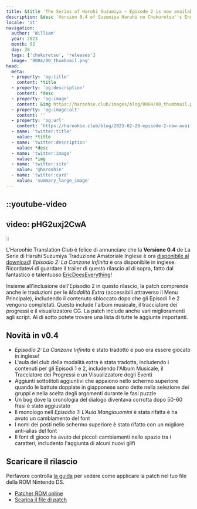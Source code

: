 ```yaml
---
title: &title 'The Series of Haruhi Suzumiya – Episode 2 is now available!'
description: &desc 'Version 0.4 of Suzumiya Haruhi no Chokuretsu''s English Patch, which contains the translation of Episode 2: The Unfinished Sonata, is now available for download!'
locale: 'it'
navigation:
  author: 'William'
  year: 2023
  month: 02
  day: 28
  tags: ['chokuretsu', 'releases']
  image: '0004/00_thumbnail.png'
head:
  meta:
  - property: 'og:title'
    content: *title
  - property: 'og:description'
    content: *desc
  - property: 'og:image'
    content: &img https://haroohie.club/images/blog/0004/00_thumbnail.png
  - property: 'og:image:alt'
    content: ''
  - property: 'og:url'
    content: 'https://haroohie.club/blog/2023-02-28-episode-2-now-available'
  - name: 'twitter:title'
    value: *title
  - name: 'twitter:description'
    value: *desc
  - name: 'twitter:image'
    value: *img
  - name: 'twitter:site'
    value: '@haroohie'
  - name: 'twitter:card'
    value: 'summary_large_image'
---
```


::youtube-video
----
video: pHG2uxj2CwA
----
::

L'Haroohie Translation Club è felice di annunciare che la **Versione 0.4** de La Serie di Haruhi Suzumiya Traduzione Amatoriale Inglese è ora [disponibile al download](/chokuretsu/patch)! *Episodio 2: La Canzone Infinita* è ora disponibile in inglese. Ricordatevi di guardare il trailer di questo rilascio al di sopra, fatto dal fantastico e talentuoso [EricDoesEverything](https://www.youtube.com/@EricDoesEverythingSeries)!

Insieme all'inclusione dell'Episodio 2 in questo rilascio, la patch comprende anche le traduzioni per le *Modalità Extra* (accessibili attraverso il Menu Principale), includendo il contenuto sbloccato dopo che gli Episodi 1 e 2 vengono completati. Questo include l'album musicale, il tracciatore dei progressi e il visualizzatore CG. La patch include anche vari miglioramenti agli script. Al di sotto potete trovare una lista di tutte le aggiunte importanti.

## Novità in v0.4
* *Episodio 2: La Canzone Infinita* è stato tradotto e può ora essere giocato in inglese!
* L'aula del club della modalità extra è stata tradotta, includendo i contenuti per gli Episodi 1 e 2, includendo l'Album Musicale, il Tracciatore dei Progressi e un Visualizzatore degli Eventi
* Aggiunti sottotitoli aggiuntivi che appaiono nello schermo superiore quando le battute doppiate in giapponese sono dette nella selezione dei gruppi e nella scelta degli argomenti durante le fasi puzzle
* Un bug dove la cronologia del dialogo diventava corrotta dopo 50-60 frasi è stato aggiustato
* Il monologo nell *Episodio 1: L'Aula Mangiauomini* è stata rifatta è ha avuto un cambiamento del font
* I nomi dei posti nello schermo superiore è stato rifatto con un migliore anti-alias del font
* Il font di gioco ha avuto dei piccoli cambiamenti nello spazio tra i caratteri, includento l'aggiunta di alcuni nuovi glifi

## Scaricare il rilascio
Perfavore controlla [la guida](/chokuretsu/guide) per vedere come applicare la patch nel tuo file della ROM Nintendo DS.

* [Patcher ROM online](/chokuretsu/patch)
* [Scarica il file di patch](https://github.com/haroohie-club/ChokuretsuTranslationRelease/releases/latest)